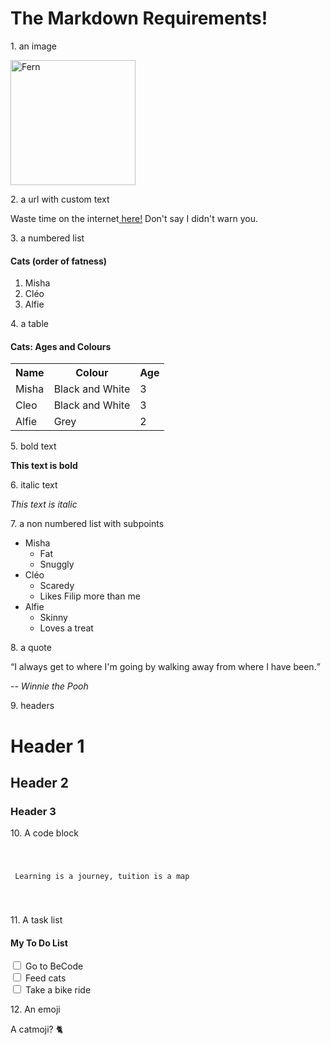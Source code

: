 <html lang="en">
<head>
    <meta charset="UTF-8">
    <meta name="viewport" content="width=device-width, initial-scale=1.0">
    <meta http-equiv="X-UA-Compatible" content="ie=edge">
</head>
<body>
    <h1> The Markdown Requirements!</h1>
<p>1. an image</p>
<img src=https://i.imgur.com/GCNkIcq.png" style=width:200px;height:200px; alt="Fern"
<br>



<p>2. a url with custom text</p>
<p> Waste time on the internet<a href="http://www.reddit.com"> here!</a>  Don't say I didn't warn you. </p>




<p>3. a numbered list</p>
<H4>Cats (order of fatness)</h4>
<ol>
    <li>Misha</li>
    <li>Cléo</li>
    <li>Alfie</li>
</ol>


<p>4. a table</p>
<H4>Cats: Ages and Colours</h4>
<table style="width:60%">
        <tr>
          <th>Name</th>
          <th>Colour</th>
          <th>Age</th>
        </tr>
        <tr>
          <td>Misha</td>
          <td>Black and White</td>
          <td>3</td>
        </tr>
        <tr>
          <td>Cleo</td>
          <td>Black and White</td>
          <td>3</td>
        </tr>
        <tr>
            <td>Alfie</td>
            <td>Grey</td>
            <td>2</td>
      </table> 

<p>5. bold text</p>
<p><strong>This text is bold</strong></p>


<p>6. italic text</p>
<p><i>This text is italic</i></p>


<p>7. a non numbered list with subpoints</p>
<ul>
        <li>Misha <ul>
            <li>Fat</li>
            <li>Snuggly</li>
        </ul></li>
        <li>Cléo <ul>
            <li>Scaredy</li>
            <li>Likes Filip more than me</li>
            </ul></li>
        <li>Alfie <ul>
                <li>Skinny</li>
                <li>Loves a treat</li>
        </ul></li>
</ul>


<p>8. a quote</p>
<q>I always get to where I'm going by walking away from where I have been.</q> <p><i>-- Winnie the Pooh</i></p>


<p>9. headers</p>
<h1>Header 1</h1>
<h2>Header 2</h2>
<h3>Header 3</h3>


<p>10. A code block</p>
<code>
    <p> Learning is a journey, tuition is a map </p>
                </code>

<p>11. A task list</p>
        <h4>My To Do List</h4>

<div> 
	<input type="checkbox" /> Go to BeCode
</div>
<div> 
	<input type="checkbox" /> Feed cats
</div>
<div> 
	<input type="checkbox" /> Take a bike ride
</div> 

<p>12. An emoji</p>
<p>A catmoji? &#128008;</p>
</body>
</html>